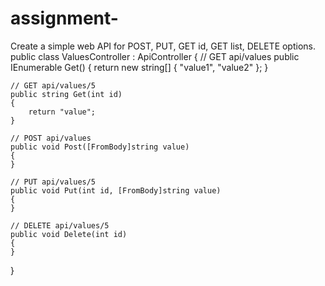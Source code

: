 # assignment-
Create a simple web API for POST, PUT, GET id, GET list, DELETE options.
public class ValuesController : ApiController
{
    // GET api/values
    public IEnumerable<string> Get()
    {
        return new string[] { "value1", "value2" };
    }
 
    // GET api/values/5
    public string Get(int id)
    {
        return "value";
    }
 
    // POST api/values
    public void Post([FromBody]string value)
    {
    }
 
    // PUT api/values/5
    public void Put(int id, [FromBody]string value)
    {
    }
 
    // DELETE api/values/5
    public void Delete(int id)
    {
    }
}
